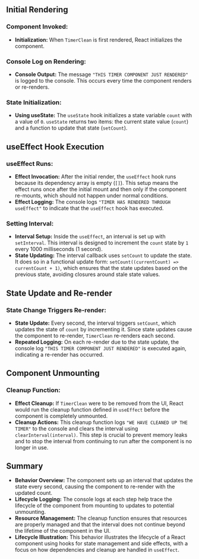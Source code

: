 ## Initial Rendering

### Component Invoked:

- **Initialization:** When `TimerClean` is first rendered, React initializes the component.

### Console Log on Rendering:

- **Console Output:** The message `"THIS TIMER COMPONENT JUST RENDERED"` is logged to the console. This occurs every time the component renders or re-renders.

### State Initialization:

- **Using useState:** The `useState` hook initializes a state variable `count` with a value of `0`. `useState` returns two items: the current state value (`count`) and a function to update that state (`setCount`).

## useEffect Hook Execution

### useEffect Runs:

- **Effect Invocation:** After the initial render, the `useEffect` hook runs because its dependency array is empty (`[]`). This setup means the effect runs once after the initial mount and then only if the component re-mounts, which should not happen under normal conditions.
- **Effect Logging:** The console logs `"TIMER HAS RENDERED THROUGH useEffect"` to indicate that the `useEffect` hook has executed.

### Setting Interval:

- **Interval Setup:** Inside the `useEffect`, an interval is set up with `setInterval`. This interval is designed to increment the `count` state by `1` every 1000 milliseconds (1 second).
- **State Updating:** The interval callback uses `setCount` to update the state. It does so in a functional update form: `setCount((currentCount) => currentCount + 1)`, which ensures that the state updates based on the previous state, avoiding closures around stale state values.

## State Update and Re-render

### State Change Triggers Re-render:

- **State Update:** Every second, the interval triggers `setCount`, which updates the state of `count` by incrementing it. Since state updates cause the component to re-render, `TimerClean` re-renders each second.
- **Repeated Logging:** On each re-render due to the state update, the console log `"THIS TIMER COMPONENT JUST RENDERED"` is executed again, indicating a re-render has occurred.

## Component Unmounting

### Cleanup Function:

- **Effect Cleanup:** If `TimerClean` were to be removed from the UI, React would run the cleanup function defined in `useEffect` before the component is completely unmounted.
- **Cleanup Actions:** This cleanup function logs `"WE HAVE CLEANED UP THE TIMER"` to the console and clears the interval using `clearInterval(interval)`. This step is crucial to prevent memory leaks and to stop the interval from continuing to run after the component is no longer in use.

## Summary

- **Behavior Overview:** The component sets up an interval that updates the state every second, causing the component to re-render with the updated count.
- **Lifecycle Logging:** The console logs at each step help trace the lifecycle of the component from mounting to updates to potential unmounting.
- **Resource Management:** The cleanup function ensures that resources are properly managed and that the interval does not continue beyond the lifetime of the component in the UI.
- **Lifecycle Illustration:** This behavior illustrates the lifecycle of a React component using hooks for state management and side effects, with a focus on how dependencies and cleanup are handled in `useEffect`.
